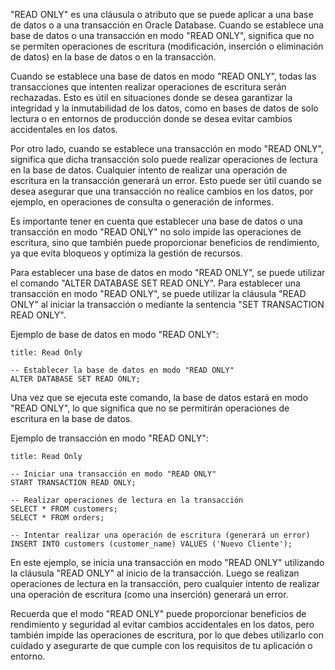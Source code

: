 "READ ONLY" es una cláusula o atributo que se puede aplicar a una base de datos o a una transacción en Oracle Database. Cuando se establece una base de datos o una transacción en modo "READ ONLY", significa que no se permiten operaciones de escritura (modificación, inserción o eliminación de datos) en la base de datos o en la transacción.

Cuando se establece una base de datos en modo "READ ONLY", todas las transacciones que intenten realizar operaciones de escritura serán rechazadas. Esto es útil en situaciones donde se desea garantizar la integridad y la inmutabilidad de los datos, como en bases de datos de solo lectura o en entornos de producción donde se desea evitar cambios accidentales en los datos.

Por otro lado, cuando se establece una transacción en modo "READ ONLY", significa que dicha transacción solo puede realizar operaciones de lectura en la base de datos. Cualquier intento de realizar una operación de escritura en la transacción generará un error. Esto puede ser útil cuando se desea asegurar que una transacción no realice cambios en los datos, por ejemplo, en operaciones de consulta o generación de informes.

Es importante tener en cuenta que establecer una base de datos o una transacción en modo "READ ONLY" no solo impide las operaciones de escritura, sino que también puede proporcionar beneficios de rendimiento, ya que evita bloqueos y optimiza la gestión de recursos.

Para establecer una base de datos en modo "READ ONLY", se puede utilizar el comando "ALTER DATABASE SET READ ONLY". Para establecer una transacción en modo "READ ONLY", se puede utilizar la cláusula "READ ONLY" al iniciar la transacción o mediante la sentencia "SET TRANSACTION READ ONLY".

Ejemplo de base de datos en modo "READ ONLY":

```ad-important
title: Read Only
```
```
-- Establecer la base de datos en modo "READ ONLY"
ALTER DATABASE SET READ ONLY;
```

Una vez que se ejecuta este comando, la base de datos estará en modo "READ ONLY", lo que significa que no se permitirán operaciones de escritura en la base de datos.

Ejemplo de transacción en modo "READ ONLY":

```ad-important
title: Read Only
```
```
-- Iniciar una transacción en modo "READ ONLY"
START TRANSACTION READ ONLY;

-- Realizar operaciones de lectura en la transacción
SELECT * FROM customers;
SELECT * FROM orders;

-- Intentar realizar una operación de escritura (generará un error)
INSERT INTO customers (customer_name) VALUES ('Nuevo Cliente');
```

En este ejemplo, se inicia una transacción en modo "READ ONLY" utilizando la cláusula "READ ONLY" al inicio de la transacción. Luego se realizan operaciones de lectura en la transacción, pero cualquier intento de realizar una operación de escritura (como una inserción) generará un error.

Recuerda que el modo "READ ONLY" puede proporcionar beneficios de rendimiento y seguridad al evitar cambios accidentales en los datos, pero también impide las operaciones de escritura, por lo que debes utilizarlo con cuidado y asegurarte de que cumple con los requisitos de tu aplicación o entorno.